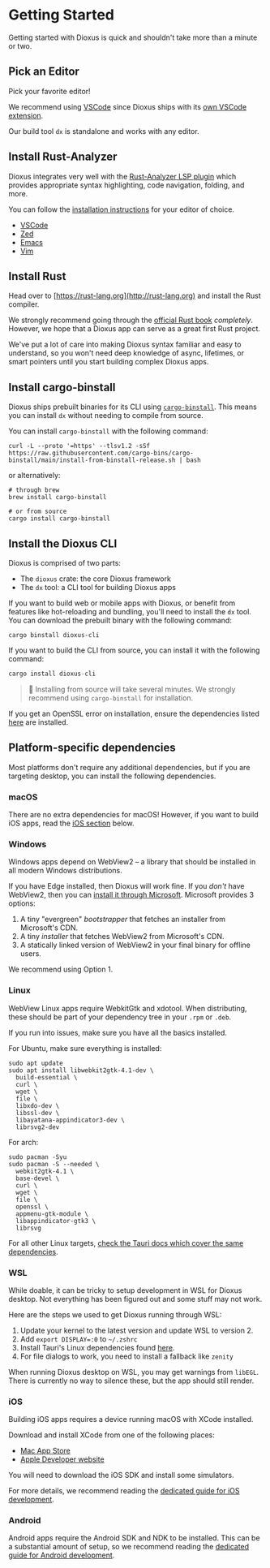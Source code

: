 # Getting Started

Getting started with Dioxus is quick and shouldn't take more than a minute or two.

## Pick an Editor

Pick your favorite editor!

We recommend using [VSCode](https://code.visualstudio.com) since Dioxus ships with its [own VSCode extension](https://marketplace.visualstudio.com/items?itemName=DioxusLabs.dioxus).

Our build tool `dx` is standalone and works with any editor.

## Install Rust-Analyzer

Dioxus integrates very well with the [Rust-Analyzer LSP plugin](https://rust-analyzer.github.io) which provides appropriate syntax highlighting, code navigation, folding, and more.

You can follow the [installation instructions](https://rust-analyzer.github.io/manual.html#installation) for your editor of choice.

- [VSCode](https://rust-analyzer.github.io/manual.html#vs-code)
- [Zed](https://rust-analyzer.github.io/manual.html#zed)
- [Emacs](https://rust-analyzer.github.io/manual.html#emacs)
- [Vim](https://rust-analyzer.github.io/manual.html#vimneovim)

## Install Rust

Head over to [https://rust-lang.org](http://rust-lang.org) and install the Rust compiler.

We strongly recommend going through the [official Rust book](https://doc.rust-lang.org/book/ch01-00-getting-started.html) _completely_. However, we hope that a Dioxus app can serve as a great first Rust project.

We've put a lot of care into making Dioxus syntax familiar and easy to understand, so you won't need deep knowledge of async, lifetimes, or smart pointers until you start building complex Dioxus apps.

## Install cargo-binstall

Dioxus ships prebuilt binaries for its CLI using [`cargo-binstall`](https://github.com/cargo-bins/cargo-binstall?tab=readme-ov-file#installation). This means you can install `dx` without needing to compile from source.

You can install `cargo-binstall` with the following command:

```shell
curl -L --proto '=https' --tlsv1.2 -sSf https://raw.githubusercontent.com/cargo-bins/cargo-binstall/main/install-from-binstall-release.sh | bash
```

or alternatively:

```shell
# through brew
brew install cargo-binstall

# or from source
cargo install cargo-binstall
```

## Install the Dioxus CLI

Dioxus is comprised of two parts:

- The `dioxus` crate: the core Dioxus framework
- The `dx` tool: a CLI tool for building Dioxus apps

If you want to build web or mobile apps with Dioxus, or benefit from features like hot-reloading and bundling, you'll need to install the `dx` tool. You can download the prebuilt binary with the following command:

```
cargo binstall dioxus-cli
```

If you want to build the CLI from source, you can install it with the following command:

```rust
cargo install dioxus-cli
```

> 📣 Installing from source will take several minutes. We strongly recommend using `cargo-binstall` for installation.

If you get an OpenSSL error on installation, ensure the dependencies listed [here](https://docs.rs/openssl/latest/openssl/#automatic) are installed.

## Platform-specific dependencies

Most platforms don't require any additional dependencies, but if you are targeting desktop, you can install the following dependencies.

### macOS

There are no extra dependencies for macOS! However, if you want to build iOS apps, read the [iOS section](#ios) below.

### Windows

Windows apps depend on WebView2 – a library that should be installed in all modern Windows distributions.

If you have Edge installed, then Dioxus will work fine. If you _don't_ have WebView2, then you can [install it through Microsoft](https://developer.microsoft.com/en-us/microsoft-edge/webview2/). Microsoft provides 3 options:

1. A tiny "evergreen" _bootstrapper_ that fetches an installer from Microsoft's CDN.
2. A tiny _installer_ that fetches WebView2 from Microsoft's CDN.
3. A statically linked version of WebView2 in your final binary for offline users.

We recommend using Option 1.

### Linux

WebView Linux apps require WebkitGtk and xdotool. When distributing, these should be part of your dependency tree in your `.rpm` or `.deb`.

If you run into issues, make sure you have all the basics installed.

For Ubuntu, make sure everything is installed:

```shell
sudo apt update
sudo apt install libwebkit2gtk-4.1-dev \
  build-essential \
  curl \
  wget \
  file \
  libxdo-dev \
  libssl-dev \
  libayatana-appindicator3-dev \
  librsvg2-dev
```

For arch:
```shell
sudo pacman -Syu
sudo pacman -S --needed \
  webkit2gtk-4.1 \
  base-devel \
  curl \
  wget \
  file \
  openssl \
  appmenu-gtk-module \
  libappindicator-gtk3 \
  librsvg
```

For all other Linux targets, [check the Tauri docs which cover the same dependencies](https://tauri.app/start/prerequisites/#linux).

### WSL

While doable, it can be tricky to setup development in WSL for Dioxus desktop. Not everything has been figured out and some stuff may not work.

Here are the steps we used to get Dioxus running through WSL:

1. Update your kernel to the latest version and update WSL to version 2.
2. Add `export DISPLAY=:0` to `~/.zshrc`
3. Install Tauri's Linux dependencies found [here](https://beta.tauri.app/start/prerequisites/).
4. For file dialogs to work, you need to install a fallback like `zenity`

When running Dioxus desktop on WSL, you may get warnings from `libEGL`. There is currently no way to silence these, but the app should still render.

### iOS

Building iOS apps requires a device running macOS with XCode installed.

Download and install XCode from one of the following places:
- [Mac App Store](https://apps.apple.com/gb/app/xcode/id497799835?mt=12)
- [Apple Developer website](https://developer.apple.com/xcode/resources/)

You will need to download the iOS SDK and install some simulators.

For more details, we recommend reading the [dedicated guide for iOS development](../guides/mobile/index.md).

### Android

Android apps require the Android SDK and NDK to be installed. This can be a substantial amount of setup, so we recommend reading the [dedicated guide for Android development](../guides/mobile/index.md).
